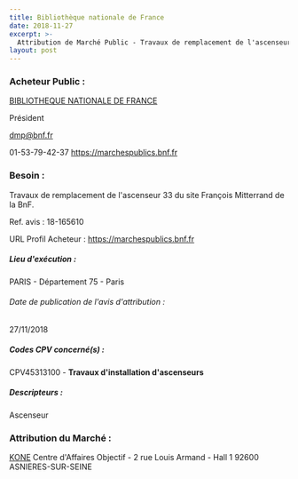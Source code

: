 ```yaml
---
title: Bibliothèque nationale de France
date: 2018-11-27
excerpt: >-
  Attribution de Marché Public - Travaux de remplacement de l'ascenseur 33 du site François Mitterrand de la BnF.
layout: post
---
```


### Acheteur Public : 
<a href="/acheteur-32/siren-180046252"> BIBLIOTHEQUE NATIONALE DE FRANCE</a><br/>

Président

dmp@bnf.fr

01-53-79-42-37
https://marchespublics.bnf.fr
### Besoin :

Travaux de remplacement de l'ascenseur 33 du site François Mitterrand de la BnF.

Ref. avis : 18-165610

URL Profil Acheteur : https://marchespublics.bnf.fr

##### Lieu d'exécution :

PARIS - Département 75 - Paris

###### Date de publication de l'avis d'attribution : 
27/11/2018

##### Codes CPV concerné(s) :
CPV45313100 - **Travaux d'installation d'ascenseurs** <br/>

##### Descripteurs :
Ascenseur <br/>

### Attribution du Marché :
<a href="/entreprise-267/siren-592052302"> KONE</a>    Centre d'Affaires Objectif - 2 rue Louis Armand - Hall 1 92600 ASNIERES-SUR-SEINE <br/>
